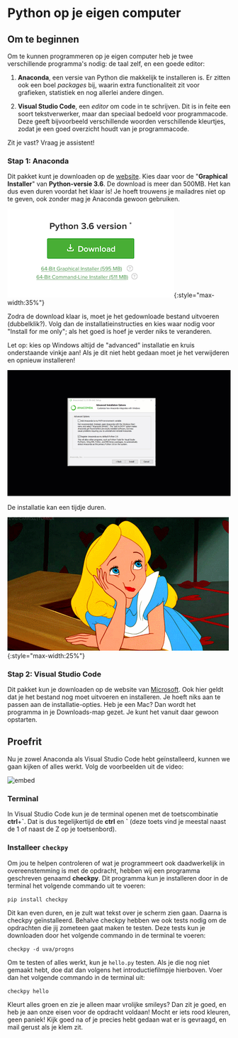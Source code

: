 # Python op je eigen computer

## Om te beginnen

Om te kunnen programmeren op je eigen computer heb je twee verschillende programma's nodig: de taal zelf, en een goede editor:

1. **Anaconda**, een versie van Python die makkelijk te installeren is. Er zitten ook een boel *packages* bij, waarin extra functionaliteit zit voor grafieken, statistiek en nog allerlei andere dingen.

2. **Visual Studio Code**, een *editor* om code in te schrijven. Dit is in feite een soort tekstverwerker, maar dan speciaal bedoeld voor programmacode. Deze geeft bijvoorbeeld verschillende woorden verschillende kleurtjes, zodat je een goed overzicht houdt van je programmacode.

Zit je vast? Vraag je assistent!

### Stap 1: Anaconda

Dit pakket kunt je downloaden op de [website](https://www.anaconda.com/download/). Kies daar voor de "**Graphical Installer**" van **Python-versie 3.6**. De download is meer dan 500MB. Het kan dus even duren voordat het klaar is! Je hoeft trouwens je mailadres niet op te geven, ook zonder mag je Anaconda gewoon gebruiken.

![Kies de "Graphical installer" van Python 3.6](download.png){:style="max-width:35%"}

Zodra de download klaar is, moet je het gedownloade bestand uitvoeren (dubbelklik?). Volg dan de installatieinstructies en kies waar nodig voor "Install for me only"; als het goed is hoef je verder niks te veranderen.

Let op: kies op Windows altijd de "advanced" installatie en kruis onderstaande vinkje aan! Als je dit niet hebt gedaan moet je het verwijderen en opnieuw installeren!

![Selecteer het vinkje Add to PATH tijdens de installatie van Anaconda](anaconda_vinkje.gif)

De installatie kan een tijdje duren.

![](wait2.gif){:style="max-width:25%"}

### Stap 2: Visual Studio Code

Dit pakket kun je downloaden op de website van [Microsoft](https://code.visualstudio.com/). Ook hier geldt dat je het bestand nog moet uitvoeren en installeren. Je hoeft niks aan te passen aan de installatie-opties. Heb je een Mac? Dan wordt het programma in je Downloads-map gezet. Je kunt het vanuit daar gewoon opstarten.

## Proefrit

Nu je zowel Anaconda als Visual Studio Code hebt geïnstalleerd, kunnen we gaan kijken of alles werkt. Volg de voorbeelden uit de video:

![embed](https://player.vimeo.com/video/287248505)

### Terminal

In Visual Studio Code kun je de terminal openen met de toetscombinatie **ctrl**+**\`**. Dat is dus tegelijkertijd de **ctrl** en **\`** (deze toets vind je meestal naast de 1 of naast de Z op je toetsenbord).

### Installeer `checkpy`

Om jou te helpen controleren of wat je programmeert ook daadwerkelijk in overeenstemming is met de opdracht, hebben wij een programma geschreven genaamd **checkpy**. Dit programma kun je installeren door in de terminal het volgende commando uit te voeren:

	pip install checkpy

Dit kan even duren, en je zult wat tekst over je scherm zien gaan. Daarna is checkpy geïnstalleerd. Behalve checkpy hebben we ook tests nodig om de opdrachten die jij zometeen gaat maken te testen. Deze tests kun je downloaden door het volgende commando in de terminal te voeren:

	checkpy -d uva/progns

Om te testen of alles werkt, kun je `hello.py` testen. Als je die nog niet gemaakt hebt, doe dat dan volgens het introductiefilmpje hierboven. Voer dan het volgende commando in de terminal uit:

	checkpy hello

Kleurt alles groen en zie je alleen maar vrolijke smileys? Dan zit je goed, en heb je aan onze eisen voor de opdracht voldaan! Mocht er iets rood kleuren, geen paniek! Kijk goed na of je precies hebt gedaan wat er is gevraagd, en mail gerust als je klem zit.
